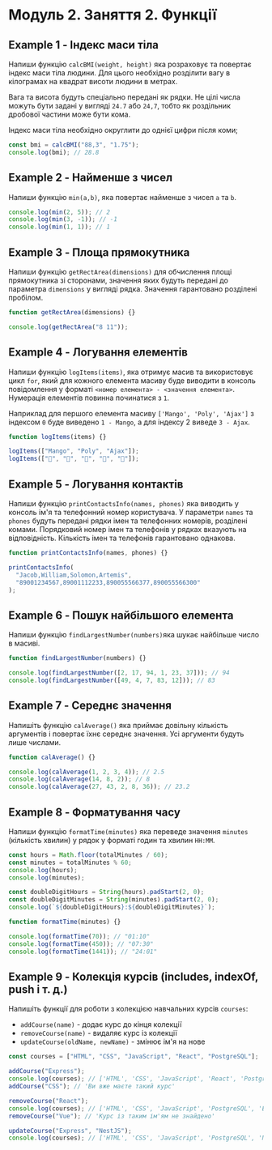 # Модуль 2. Заняття 2. Функції

## Example 1 - Індекс маси тіла

Напиши функцію `calcBMI(weight, height)` яка розраховує та повертає
індекс маси тіла людини. Для цього необхідно розділити вагу в кілограмах на
квадрат висоти людини в метрах.

Вага та висота будуть спеціально передані як рядки. Не цілі числа можуть бути задані у вигляді
`24.7` або `24,7`, тобто як роздільник дробової частини
може бути кома.

Індекс маси тіла необхідно округлити до однієї цифри після коми;

```js
const bmi = calcBMI("88,3", "1.75");
console.log(bmi); // 28.8
```

## Example 2 - Найменше з чисел

Напиши функцію `min(a,b)`, яка повертає найменше з чисел `a` та `b`.

```js
console.log(min(2, 5)); // 2
console.log(min(3, -1)); // -1
console.log(min(1, 1)); // 1
```

## Example 3 - Площа прямокутника

Напиши функцію `getRectArea(dimensions)` для обчислення площі прямокутника
зі сторонами, значення яких будуть передані до параметра `dimensions` у вигляді
рядка. Значення гарантовано розділені пробілом.

```js
function getRectArea(dimensions) {}

console.log(getRectArea("8 11"));
```

## Example 4 - Логування елементів

Напиши функцію `logItems(items)`, яка отримує масив та використовує цикл
`for`, який для кожного елемента масиву буде виводити в консоль повідомлення у
форматі `<номер елемента> - <значення елемента>`. Нумерація елементів повинна
починатися з `1`.

Наприклад для першого елемента масиву `['Mango', 'Poly', 'Ajax']` з індексом `0`
буде виведено `1 - Mango`, а для індексу 2 виведе `3 - Ajax`.

```js
function logItems(items) {}

logItems(["Mango", "Poly", "Ajax"]);
logItems(["🍎", "🍇", "🍑", "🍌", "🍋"]);
```

## Example 5 - Логування контактів

Напиши функцію `printContactsInfo(names, phones)` яка виводить у консоль ім'я
та телефонний номер користувача. У параметри `names` та `phones` будуть передані
рядки імен та телефонних номерів, розділені комами. Порядковий номер імен та
телефонів у рядках вказують на відповідність. Кількість імен та телефонів
гарантовано однакова.

```js
function printContactsInfo(names, phones) {}

printContactsInfo(
  "Jacob,William,Solomon,Artemis",
  "89001234567,89001112233,890055566377,890055566300"
);
```

## Example 6 - Пошук найбільшого елемента

Напиши функцію `findLargestNumber(numbers)`яка шукає найбільше число в
масиві.

```js
function findLargestNumber(numbers) {}

console.log(findLargestNumber([2, 17, 94, 1, 23, 37])); // 94
console.log(findLargestNumber([49, 4, 7, 83, 12])); // 83
```

## Example 7 - Середнє значення

Напишіть функцію `calAverage()` яка приймає довільну кількість аргументів
і повертає їхнє середнє значення. Усі аргументи будуть лише числами.

```js
function calAverage() {}

console.log(calAverage(1, 2, 3, 4)); // 2.5
console.log(calAverage(14, 8, 2)); // 8
console.log(calAverage(27, 43, 2, 8, 36)); // 23.2
```

## Example 8 - Форматування часу

Напиши функцію `formatTime(minutes)` яка переведе значення `minutes`
(кількість хвилин) у рядок у форматі годин та хвилин `HH:MM`.

```js
const hours = Math.floor(totalMinutes / 60);
const minutes = totalMinutes % 60;
console.log(hours);
console.log(minutes);

const doubleDigitHours = String(hours).padStart(2, 0);
const doubleDigitMinutes = String(minutes).padStart(2, 0);
console.log(`${doubleDigitHours}:${doubleDigitMinutes}`);

function formatTime(minutes) {}

console.log(formatTime(70)); // "01:10"
console.log(formatTime(450)); // "07:30"
console.log(formatTime(1441)); // "24:01"
```

## Example 9 - Колекція курсів (includes, indexOf, push і т. д.)

Напишіть функції для роботи з колекцією навчальних курсів `courses`:

- `addCourse(name)` - додає курс до кінця колекції
- `removeCourse(name)` - видаляє курс із колекції
- `updateCourse(oldName, newName)` - змінює ім'я на нове

```js
const courses = ["HTML", "CSS", "JavaScript", "React", "PostgreSQL"];

addCourse("Express");
console.log(courses); // ['HTML', 'CSS', 'JavaScript', 'React', 'PostgreSQL', 'Express']
addCourse("CSS"); // 'Ви вже маєте такий курс'

removeCourse("React");
console.log(courses); // ['HTML', 'CSS', 'JavaScript', 'PostgreSQL', 'Express']
removeCourse("Vue"); // 'Курс із таким ім'ям не знайдено'

updateCourse("Express", "NestJS");
console.log(courses); // ['HTML', 'CSS', 'JavaScript', 'PostgreSQL', 'NestJS']
```
